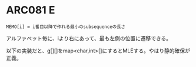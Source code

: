 # ARC081 E
```
MEMO[i] = i番目以降で作れる最小のsubsequenceの長さ
```

アルファベット毎に、iより右にあって、最も左側の位置に遷移できる。

以下の実装だと、g[][]をmap<char,int>[]にするとMLEする。やはり静的確保が正義。

